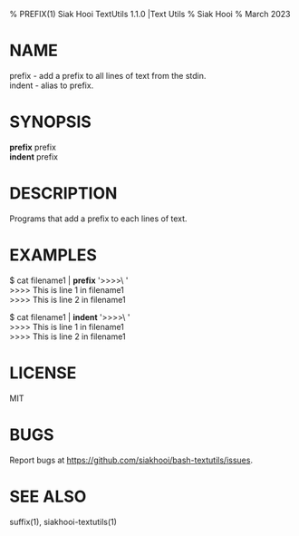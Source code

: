 % PREFIX(1) Siak Hooi TextUtils 1.1.0 |Text Utils
% Siak Hooi
% March 2023

# NAME
prefix - add a prefix to all lines of text from the stdin.\
indent - alias to prefix.

# SYNOPSIS
**prefix** prefix\
**indent** prefix

# DESCRIPTION
Programs that add a prefix to each lines of text.

# EXAMPLES
$ cat filename1 | **prefix** '>>>>\ '  
\>\>\>\> This is line 1 in filename1  
\>\>\>\> This is line 2 in filename1  


$ cat filename1 | **indent** '>>>>\ '  
\>\>\>\> This is line 1 in filename1  
\>\>\>\> This is line 2 in filename1  

# LICENSE
MIT

# BUGS
Report bugs at https://github.com/siakhooi/bash-textutils/issues.

# SEE ALSO
suffix(1), siakhooi-textutils(1)